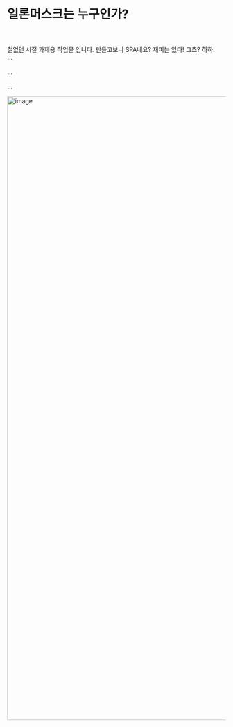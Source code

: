 # 일론머스크는 누구인가?

<br><br/>
철없던 시절 과제용 작업물 입니다.
만들고보니 SPA네요? 
재미는 있다! 그쵸? 하하.
<br>...<br/>
<br>...<br/>
<br>...<br/>

<img width="1440" alt="image" src="https://github.com/qpwoei0123/Who_is_Elon_Musk/assets/85989215/c50f99b6-538f-4970-b317-958cc813b7e4">

